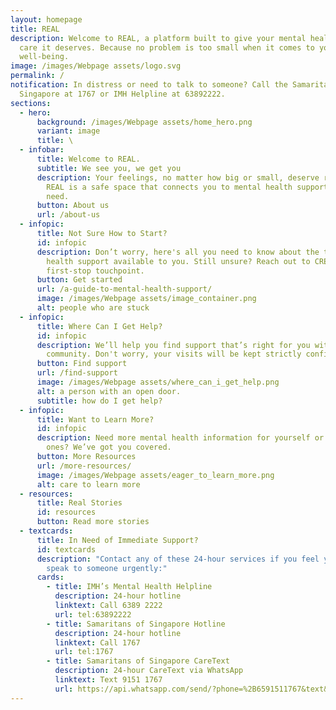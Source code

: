 ```yaml
---
layout: homepage
title: REAL
description: Welcome to REAL, a platform built to give your mental health the
  care it deserves. Because no problem is too small when it comes to your mental
  well-being.
image: /images/Webpage assets/logo.svg
permalink: /
notification: In distress or need to talk to someone? Call the Samaritans of
  Singapore at 1767 or IMH Helpline at 63892222.
sections:
  - hero:
      background: /images/Webpage assets/home_hero.png
      variant: image
      title: \
  - infobar:
      title: Welcome to REAL.
      subtitle: We see you, we get you
      description: Your feelings, no matter how big or small, deserve real support.
        REAL is a safe space that connects you to mental health support you
        need.
      button: About us
      url: /about-us
  - infopic:
      title: Not Sure How to Start?
      id: infopic
      description: Don’t worry, here's all you need to know about the types of mental
        health support available to you. Still unsure? Reach out to CREST, the
        first-stop touchpoint.
      button: Get started
      url: /a-guide-to-mental-health-support/
      image: /images/Webpage assets/image_container.png
      alt: people who are stuck
  - infopic:
      title: Where Can I Get Help?
      id: infopic
      description: We’ll help you find support that’s right for you within your
        community. Don't worry, your visits will be kept strictly confidential.
      button: Find support
      url: /find-support
      image: /images/Webpage assets/where_can_i_get_help.png
      alt: a person with an open door.
      subtitle: how do I get help?
  - infopic:
      title: Want to Learn More?
      id: infopic
      description: Need more mental health information for yourself or your loved
        ones? We’ve got you covered.
      button: More Resources
      url: /more-resources/
      image: /images/Webpage assets/eager_to_learn_more.png
      alt: care to learn more
  - resources:
      title: Real Stories
      id: resources
      button: Read more stories
  - textcards:
      title: In Need of Immediate Support?
      id: textcards
      description: "Contact any of these 24-hour services if you feel you need to
        speak to someone urgently:"
      cards:
        - title: IMH’s Mental Health Helpline
          description: 24-hour hotline
          linktext: Call 6389 2222
          url: tel:63892222
        - title: Samaritans of Singapore Hotline
          description: 24-hour hotline
          linktext: Call 1767
          url: tel:1767
        - title: Samaritans of Singapore CareText
          description: 24-hour CareText via WhatsApp
          linktext: Text 9151 1767
          url: https://api.whatsapp.com/send/?phone=%2B6591511767&text&type=phone_number&app_absent=0
---
```

